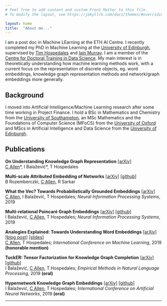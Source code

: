 ```yaml
---
# Feel free to add content and custom Front Matter to this file.
# To modify the layout, see https://jekyllrb.com/docs/themes/#overriding-theme-defaults

layout: home
title:  "About me..."
---
```


I am a post doc in Machine LEarning at the ETH AI Centre. I recently completed my PhD in Machine Learning at the <a href="https://www.ed.ac.uk/informatics"> 
University of Edinburgh</a>,
  supervised by <a href="https://homepages.inf.ed.ac.uk/thospeda/">Tim Hospedales</a> and <a href="https://homepages.inf.ed.ac.uk/imurray2/bio.html">Iain Murray</a>.
  I am a member of the  <a href="http://datascience.inf.ed.ac.uk/"> Centre for Doctoral Training in Data Science</a>.
  My main interest is in theoretically understanding how machine learning methods work, with a current focus on the representation of discrete objects, eg. word embeddings,
  knowledge graph representation methods and network/graph embeddings more generally.


## Background

I moved into Artificial Intelligence/Machine Learning research after some time working in Project Finance.
I hold a BSc in Mathematics and Chemistry from the <a href="https://www.southampton.ac.uk/">University of Southampton</a>,
an MSc Mathematics and the Foundations of Computer Science (MFoCS) from the <a href="https://www.ox.ac.uk/">University of Oxford</a> and
MScs in Artificial Intelligence and Data Science from the <a href="https://www.ed.ac.uk/">University of Edinburgh</a>.


## Publications

  <p><strong>On Understanding Knowledge Graph Representation</strong>
    <a href="https://arxiv.org/pdf/1909.11611">[arXiv]</a> <br />
  <u>C Allen</u>*, I Balažević*, T Hospedales <br />
  </p>

  <p><strong>Multi-scale Attributed Embedding of Networks</strong>
    <a href="https://arxiv.org/abs/1909.13021">[arXiv]</a> <a href="https://github.com/benedekrozemberczki/MUSAE">[github]</a><br />
  B Rozemberczki, <u>C Allen</u>, R Sarkar <br />
  </p>


  <p><strong>What the Vec? Towards Probabilistically Grounded Embeddings</strong>
    <a href="https://arxiv.org/abs/1805.12164">[arXiv]</a><br />
  <u>C Allen</u>, I Balažević, T Hospedales;
  <em> Neural Information Processing Systems</em>, 2019 <br />
  </p>

  <p><strong>Multi-relational Poincaré Graph Embeddings</strong>
    <a href="https://arxiv.org/abs/1905.09791">[arXiv]</a> <a href="https://github.com/ibalazevic/multirelational-poincare">[github]</a><br />
  I Balažević, <u>C Allen</u>, T Hospedales;
  <em> Neural Information Processing Systems</em>, 2019 <br />
  </p>


  <p><strong>Analogies Explained: Towards Understanding Word Embeddings</strong>
    <a href="https://arxiv.org/abs/1901.09813">[arXiv]</a>
    <a href="https://carl-allen.github.io/nlp/2019/07/01/explaining-analogies-explained.html">[blog post]</a>
    <a href="/assets/Analogies_Explained_slides_ICML.pdf">[slides]</a><br />
  <u>C Allen</u>, T Hospedales;
  <em> International Conference on Machine Learning</em>, 2019 <strong>(honorable mention)</strong><br />
  </p>

  <p><strong>TuckER: Tensor Factorization for Knowledge Graph Completion</strong>
    <a href="https://arxiv.org/abs/1901.09590">[arXiv]</a> <a href="https://github.com/ibalazevic/TuckER">[github]</a><br />
  I Balažević, <u>C Allen</u>, T Hospedales;
  <em> Empirical Methods in Natural Language Processing</em>, 2019 <strong>(oral)</strong> <br />
  </p>

  <p><strong>Hypernetwork Knowledge Graph Embeddings</strong>
    <a href="https://arxiv.org/abs/1808.07018">[arXiv]</a> <a href="https://github.com/ibalazevic/HypER">[github]</a><br />
  I Balažević, <u>C Allen</u>, T Hospedales;
  <em> International Conference on Artificial Neural Networks</em>, 2019 <strong>(oral)</strong> <br />
  </p>

---
